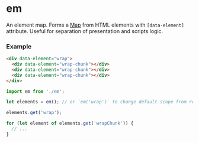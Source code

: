 em
===

An element map. Forms a [Map](https://developer.mozilla.org/en/docs/Web/JavaScript/Reference/Global_Objects/Map) from HTML elements with `[data-element]` attribute. Useful for separation of presentation and scripts logic.

### Example
```html
<div data-element="wrap">
  <div data-element="wrap-chunk"></div>
  <div data-element="wrap-chunk"></div>
  <div data-element="wrap-chunk"></div>
</div>
```
```javascript
import em from './em';

let elements = em(); // or `em('wrap')` to change default scope from root (document) to [data-element="wrap"]

elements.get('wrap');

for (let element of elements.get('wrapChunk')) {
  // ...
}
```
